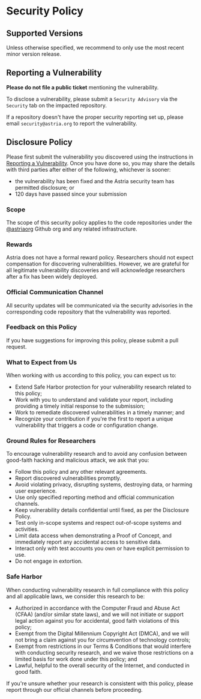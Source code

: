 # Security Policy

## Supported Versions

Unless otherwise specified, we recommend to only use the most recent minor
version release.

## Reporting a Vulnerability

**Please do not file a public ticket** mentioning the vulnerability.

To disclose a vulnerability, please submit a `Security Advisory` via the
`Security` tab on the impacted repository.

If a repository doesn't have the proper security reporting set up, please email
`security@astria.org` to report the vulnerability.

## Disclosure Policy

Please first submit the vulnerability you discovered using the instructions in
[Reporting a Vulnerability](#reporting-a-vulnerability). Once you have done so,
you may share the details with third parties after either of the following,
whichever is sooner:

- the vulnerability has been fixed and the Astria security team has permitted
  disclosure; or
- 120 days have passed since your submission

### Scope

The scope of this security policy applies to the code repositories under the
[@astriaorg](https://github.com/astriaorg) Github org and any related
infrastructure.

### Rewards

Astria does not have a formal reward policy.
Researchers should not expect compensation for discovering vulnerabilities.
However, we are grateful for all legitimate vulnerability discoveries
and will acknowledge researchers after a fix has been widely deployed.

### Official Communication Channel

All security updates will be communicated via the security advisories in the
corresponding code repository that the vulnerability was reported.

### Feedback on this Policy

If you have suggestions for improving this policy, please submit a pull request.

### What to Expect from Us

When working with us according to this policy, you can expect us to:

- Extend Safe Harbor protection for your vulnerability research related to this policy;
- Work with you to understand and validate your report,
  including providing a timely initial response to the submission;
- Work to remediate discovered vulnerabilities in a timely manner; and
- Recognize your contribution if you're the first to report a unique vulnerability that triggers a code or configuration change.

### Ground Rules for Researchers

To encourage vulnerability research and to avoid any confusion between
good-faith hacking and malicious attack, we ask that you:

- Follow this policy and any other relevant agreements.
- Report discovered vulnerabilities promptly.
- Avoid violating privacy, disrupting systems, destroying data, or harming user experience.
- Use only specified reporting method and official communication channels.
- Keep vulnerability details confidential until fixed, as per the Disclosure Policy.
- Test only in-scope systems and respect out-of-scope systems and activities.
- Limit data access when demonstrating a Proof of Concept, and immediately report any accidental access to sensitive data.
- Interact only with test accounts you own or have explicit permission to use.
- Do not engage in extortion.

### Safe Harbor

When conducting vulnerability research in full compliance with this policy and
all applicable laws, we consider this research to be:

- Authorized in accordance with the Computer Fraud and Abuse Act (CFAA)
 (and/or similar state laws), and we will not initiate or support
 legal action against you for accidental, good faith
 violations of this policy;
- Exempt from the Digital Millennium Copyright Act (DMCA), and we will not bring
a claim against you for circumvention of technology controls;
- Exempt from restrictions in our Terms & Conditions that would interfere with
conducting security research, and we waive those restrictions on a limited basis
for work done under this policy; and
- Lawful, helpful to the overall security of the Internet, and conducted in good
faith.

If you're unsure whether your research is consistent with this policy, please report through our official channels before proceeding.
